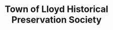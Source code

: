 ---
layout: repo
title: "Town of Lloyd Historical Preservation Society"
id: 20296
permalink: repos/20296/
---